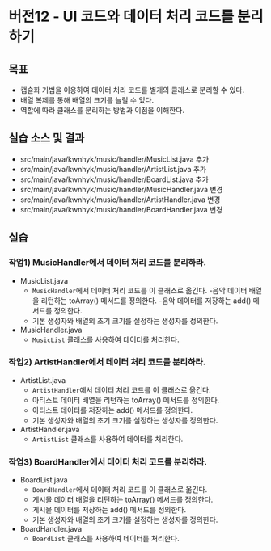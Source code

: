 # 버전12 - UI 코드와 데이터 처리 코드를 분리하기

##  목표

- 캡슐화 기법을 이용하여 데이터 처리 코드를 별개의 클래스로 분리할 수 있다.
- 배열 복제를 통해 배열의 크기를 늘릴 수 있다.
- 역할에 따라 클래스를 분리하는 방법과 이점을 이해한다.  

## 실습 소스 및 결과

- src/main/java/kwnhyk/music/handler/MusicList.java 추가
- src/main/java/kwnhyk/music/handler/ArtistList.java 추가
- src/main/java/kwnhyk/music/handler/BoardList.java 추가
- src/main/java/kwnhyk/music/handler/MusicHandler.java 변경
- src/main/java/kwnhyk/music/handler/ArtistHandler.java 변경
- src/main/java/kwnhyk/music/handler/BoardHandler.java 변경

## 실습

### 작업1) MusicHandler에서 데이터 처리 코드를 분리하라.

- MusicList.java
    - `MusicHandler`에서 데이터 처리 코드를 이 클래스로 옮긴다.
    -음악 데이터 배열을 리턴하는 toArray() 메서드를 정의한다.
    -음악 데이터를 저장하는 add() 메서드를 정의한다.
    - 기본 생성자와 배열의 초기 크기를 설정하는 생성자를 정의한다.  
- MusicHandler.java
    - `MusicList` 클래스를 사용하여 데이터를 처리한다.

### 작업2) ArtistHandler에서 데이터 처리 코드를 분리하라.

- ArtistList.java
    - `ArtistHandler`에서 데이터 처리 코드를 이 클래스로 옮긴다.
    - 아티스트 데이터 배열을 리턴하는 toArray() 메서드를 정의한다.
    - 아티스트 데이터를 저장하는 add() 메서드를 정의한다.
    - 기본 생성자와 배열의 초기 크기를 설정하는 생성자를 정의한다.  
- ArtistHandler.java
    - `ArtistList` 클래스를 사용하여 데이터를 처리한다.

### 작업3) BoardHandler에서 데이터 처리 코드를 분리하라.

- BoardList.java
    - `BoardHandler`에서 데이터 처리 코드를 이 클래스로 옮긴다.
    - 게시물 데이터 배열을 리턴하는 toArray() 메서드를 정의한다.
    - 게시물 데이터를 저장하는 add() 메서드를 정의한다.
    - 기본 생성자와 배열의 초기 크기를 설정하는 생성자를 정의한다.  
- BoardHandler.java
    - `BoardList` 클래스를 사용하여 데이터를 처리한다.
